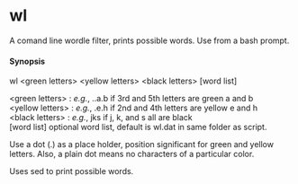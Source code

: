 
wl
==

A comand line wordle filter, prints possible words.  Use from a bash prompt.

#### Synopsis

wl \<green letters\> \<yellow letters\> \<black letters\> [word list]
  
  \<green letters\> : *e.g.*, ..a.b  if 3rd and 5th letters are green a and b  
  \<yellow letters\> : *e.g.*, .e.h if 2nd and 4th letters are yellow e and h  
  \<black letters\> : *e.g.*, jks if j, k, and s all are black  
  [word list] optional word list, default is wl.dat in same folder as script.  
    
Use a dot (.) as a place holder, position significant for green and yellow
letters. 
Also, a plain dot means no characters of a particular color.  

Uses sed to print possible words.
